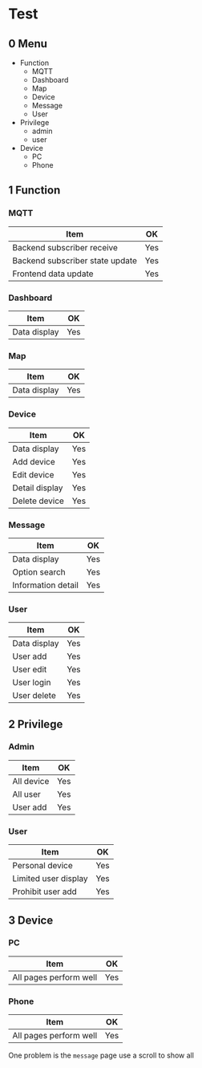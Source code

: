 # Test

## 0 Menu

- Function
  - MQTT
  - Dashboard
  - Map
  - Device
  - Message
  - User
- Privilege
  - admin
  - user
- Device
  - PC
  - Phone



## 1 Function

### MQTT

| Item                            | OK   |
| ------------------------------- | ---- |
| Backend subscriber receive      | Yes  |
| Backend subscriber state update | Yes  |
| Frontend data update            | Yes  |

### Dashboard

| Item         | OK   |
| ------------ | ---- |
| Data display | Yes  |

### Map

| Item         | OK   |
| ------------ | ---- |
| Data display | Yes  |

### Device

| Item           | OK   |
| -------------- | ---- |
| Data display   | Yes  |
| Add device     | Yes  |
| Edit device    | Yes  |
| Detail display | Yes  |
| Delete device  | Yes  |

### Message

| Item               | OK   |
| ------------------ | ---- |
| Data display       | Yes  |
| Option search      | Yes  |
| Information detail | Yes  |

### User

| Item         | OK   |
| ------------ | ---- |
| Data display | Yes  |
| User add     | Yes  |
| User edit    | Yes  |
| User login   | Yes  |
| User delete  | Yes  |



## 2 Privilege

### Admin

| Item       | OK   |
| ---------- | ---- |
| All device | Yes  |
| All user   | Yes  |
| User add   | Yes  |

### User

| Item                 | OK   |
| -------------------- | ---- |
| Personal device      | Yes  |
| Limited user display | Yes  |
| Prohibit user add    | Yes  |



## 3 Device

### PC

| Item                   | OK   |
| ---------------------- | ---- |
| All pages perform well | Yes  |

### Phone

| Item                   | OK   |
| ---------------------- | ---- |
| All pages perform well | Yes  |

One problem is the `message` page use a scroll to show all
